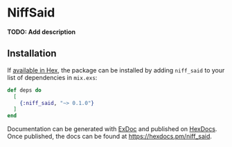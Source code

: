 # NiffSaid

**TODO: Add description**

## Installation

If [available in Hex](https://hex.pm/docs/publish), the package can be installed
by adding `niff_said` to your list of dependencies in `mix.exs`:

```elixir
def deps do
  [
    {:niff_said, "~> 0.1.0"}
  ]
end
```

Documentation can be generated with [ExDoc](https://github.com/elixir-lang/ex_doc)
and published on [HexDocs](https://hexdocs.pm). Once published, the docs can
be found at <https://hexdocs.pm/niff_said>.


